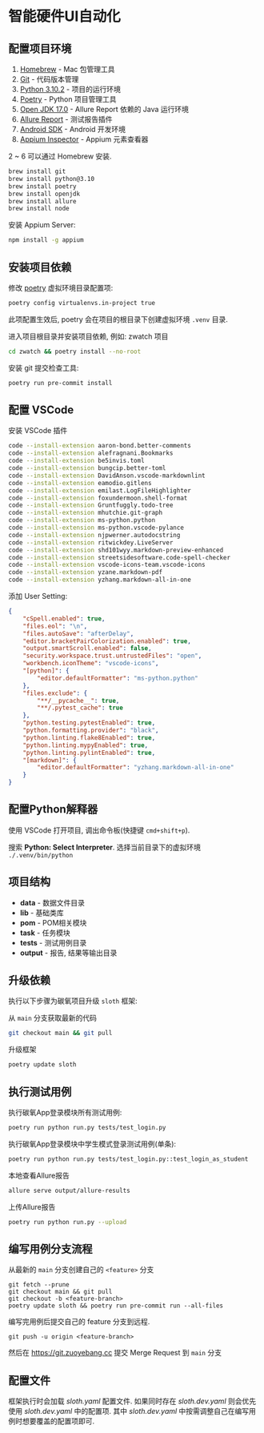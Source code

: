# 智能硬件UI自动化

## 配置项目环境

1. [Homebrew](https://brew.sh) - Mac 包管理工具
2. [Git](https://git-scm.com) - 代码版本管理
3. [Python 3.10.2](https://www.python.org) - 项目的运行环境
4. [Poetry](https://python-poetry.org) - Python 项目管理工具
5. [Open JDK 17.0](https://openjdk.java.net) - Allure Report 依赖的 Java 运行环境
6. [Allure Report](https://docs.qameta.io/allure/) - 测试报告插件
7. [Android SDK](https://developer.android.com) - Android 开发环境
8. [Appium Inspector](https://github.com/appium/appium-inspector/releases) - Appium 元素查看器

2 ~ 6 可以通过 Homebrew 安装.

```bash
brew install git
brew install python@3.10
brew install poetry
brew install openjdk
brew install allure
brew install node
```

安装 Appium Server:

```bash
npm install -g appium
```

## 安装项目依赖

修改 [poetry][poetry-venv-in-project] 虚拟环境目录配置项:

```bash
poetry config virtualenvs.in-project true
```

此项配置生效后, poetry 会在项目的根目录下创建虚拟环境 `.venv` 目录.

进入项目根目录并安装项目依赖, 例如: zwatch 项目

```bash
cd zwatch && poetry install --no-root
```

安装 git 提交检查工具:

```bash
poetry run pre-commit install
```

## 配置 VSCode

安装 VSCode 插件

```bash
code --install-extension aaron-bond.better-comments
code --install-extension alefragnani.Bookmarks
code --install-extension be5invis.toml
code --install-extension bungcip.better-toml
code --install-extension DavidAnson.vscode-markdownlint
code --install-extension eamodio.gitlens
code --install-extension emilast.LogFileHighlighter
code --install-extension foxundermoon.shell-format
code --install-extension Gruntfuggly.todo-tree
code --install-extension mhutchie.git-graph
code --install-extension ms-python.python
code --install-extension ms-python.vscode-pylance
code --install-extension njpwerner.autodocstring
code --install-extension ritwickdey.LiveServer
code --install-extension shd101wyy.markdown-preview-enhanced
code --install-extension streetsidesoftware.code-spell-checker
code --install-extension vscode-icons-team.vscode-icons
code --install-extension yzane.markdown-pdf
code --install-extension yzhang.markdown-all-in-one
```

添加 User Setting:

```json
{
    "cSpell.enabled": true,
    "files.eol": "\n",
    "files.autoSave": "afterDelay",
    "editor.bracketPairColorization.enabled": true,
    "output.smartScroll.enabled": false,
    "security.workspace.trust.untrustedFiles": "open",
    "workbench.iconTheme": "vscode-icons",
    "[python]": {
        "editor.defaultFormatter": "ms-python.python"
    },
    "files.exclude": {
        "**/__pycache__": true,
        "**/.pytest_cache": true
    },
    "python.testing.pytestEnabled": true,
    "python.formatting.provider": "black",
    "python.linting.flake8Enabled": true,
    "python.linting.mypyEnabled": true,
    "python.linting.pylintEnabled": true,
    "[markdown]": {
        "editor.defaultFormatter": "yzhang.markdown-all-in-one"
    }
}
```

## 配置Python解释器

使用 VSCode 打开项目, 调出命令板(快捷键 `cmd+shift+p`).

搜索 **Python: Select Interpreter**. 选择当前目录下的虚拟环境 `./.venv/bin/python`

## 项目结构

- **data** - 数据文件目录
- **lib** - 基础类库
- **pom** - POM相关模块
- **task** - 任务模块
- **tests** - 测试用例目录
- **output** - 报告, 结果等输出目录

[poetry-venv-in-project]: https://python-poetry.org/docs/configuration/#virtualenvsin-project

## 升级依赖

执行以下步骤为碳氧项目升级 `sloth` 框架:

从 `main` 分支获取最新的代码

```bash
git checkout main && git pull
```

升级框架

```bash
poetry update sloth
```

## 执行测试用例

执行碳氧App登录模块所有测试用例:

```bash
poetry run python run.py tests/test_login.py
```

执行碳氧App登录模块中学生模式登录测试用例(单条):

```bash
poetry run python run.py tests/test_login.py::test_login_as_student
```

本地查看Allure报告

```bash
allure serve output/allure-results
```

上传Allure报告

```bash
poetry run python run.py --upload
```

## 编写用例分支流程

从最新的 `main` 分支创建自己的 `<feature>` 分支

```shell
git fetch --prune
git checkout main && git pull
git checkout -b <feature-branch>
poetry update sloth && poetry run pre-commit run --all-files
```

编写完用例后提交自己的 feature 分支到远程.

```shell
git push -u origin <feature-branch>
```

然后在 <https://git.zuoyebang.cc> 提交 Merge Request 到 `main` 分支

## 配置文件

框架执行时会加载 *sloth.yaml* 配置文件. 如果同时存在 *sloth.dev.yaml* 则会优先使用 *sloth.dev.yaml* 中的配置项.
其中 *sloth.dev.yaml* 中按需调整自己在编写用例时想要覆盖的配置项即可.
